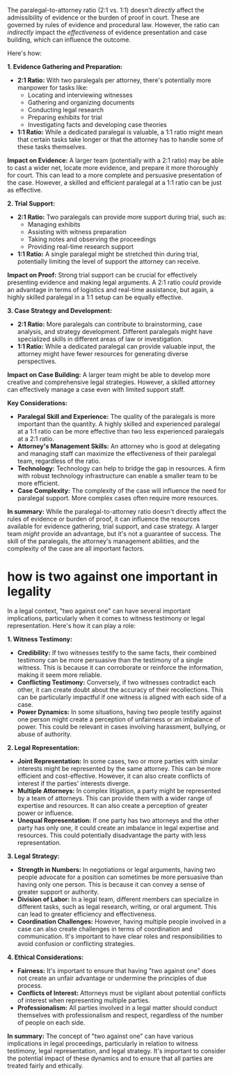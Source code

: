 The paralegal-to-attorney ratio (2:1 vs. 1:1) doesn't *directly* affect the admissibility of evidence or the burden of proof in court.  These are governed by rules of evidence and procedural law.  However, the ratio can *indirectly* impact the *effectiveness* of evidence presentation and case building, which can influence the outcome.

Here's how:

**1. Evidence Gathering and Preparation:**

* **2:1 Ratio:** With two paralegals per attorney, there's potentially more manpower for tasks like:
    * Locating and interviewing witnesses
    * Gathering and organizing documents
    * Conducting legal research
    * Preparing exhibits for trial
    * Investigating facts and developing case theories
* **1:1 Ratio:** While a dedicated paralegal is valuable, a 1:1 ratio might mean that certain tasks take longer or that the attorney has to handle some of these tasks themselves.

**Impact on Evidence:** A larger team (potentially with a 2:1 ratio) may be able to cast a wider net, locate more evidence, and prepare it more thoroughly for court.  This can lead to a more complete and persuasive presentation of the case.  However, a skilled and efficient paralegal at a 1:1 ratio can be just as effective.

**2. Trial Support:**

* **2:1 Ratio:** Two paralegals can provide more support during trial, such as:
    * Managing exhibits
    * Assisting with witness preparation
    * Taking notes and observing the proceedings
    * Providing real-time research support
* **1:1 Ratio:** A single paralegal might be stretched thin during trial, potentially limiting the level of support the attorney can receive.

**Impact on Proof:**  Strong trial support can be crucial for effectively presenting evidence and making legal arguments.  A 2:1 ratio *could* provide an advantage in terms of logistics and real-time assistance, but again, a highly skilled paralegal in a 1:1 setup can be equally effective.

**3. Case Strategy and Development:**

* **2:1 Ratio:** More paralegals can contribute to brainstorming, case analysis, and strategy development.  Different paralegals might have specialized skills in different areas of law or investigation.
* **1:1 Ratio:**  While a dedicated paralegal can provide valuable input, the attorney might have fewer resources for generating diverse perspectives.

**Impact on Case Building:**  A larger team might be able to develop more creative and comprehensive legal strategies.  However, a skilled attorney can effectively manage a case even with limited support staff.

**Key Considerations:**

* **Paralegal Skill and Experience:** The quality of the paralegals is more important than the quantity.  A highly skilled and experienced paralegal at a 1:1 ratio can be more effective than two less experienced paralegals at a 2:1 ratio.
* **Attorney's Management Skills:**  An attorney who is good at delegating and managing staff can maximize the effectiveness of their paralegal team, regardless of the ratio.
* **Technology:** Technology can help to bridge the gap in resources.  A firm with robust technology infrastructure can enable a smaller team to be more efficient.
* **Case Complexity:**  The complexity of the case will influence the need for paralegal support.  More complex cases often require more resources.

**In summary:** While the paralegal-to-attorney ratio doesn't directly affect the rules of evidence or burden of proof, it can influence the resources available for evidence gathering, trial support, and case strategy.  A larger team *might* provide an advantage, but it's not a guarantee of success.  The skill of the paralegals, the attorney's management abilities, and the complexity of the case are all important factors.

# how is two against one important in legality

In a legal context, "two against one" can have several important implications, particularly when it comes to witness testimony or legal representation. Here's how it can play a role:

**1. Witness Testimony:**

* **Credibility:** If two witnesses testify to the same facts, their combined testimony can be more persuasive than the testimony of a single witness. This is because it can corroborate or reinforce the information, making it seem more reliable.
* **Conflicting Testimony:** Conversely, if two witnesses contradict each other, it can create doubt about the accuracy of their recollections. This can be particularly impactful if one witness is aligned with each side of a case.
* **Power Dynamics:** In some situations, having two people testify against one person might create a perception of unfairness or an imbalance of power. This could be relevant in cases involving harassment, bullying, or abuse of authority.

**2. Legal Representation:**

* **Joint Representation:** In some cases, two or more parties with similar interests might be represented by the same attorney. This can be more efficient and cost-effective. However, it can also create conflicts of interest if the parties' interests diverge.
* **Multiple Attorneys:** In complex litigation, a party might be represented by a team of attorneys. This can provide them with a wider range of expertise and resources. It can also create a perception of greater power or influence.
* **Unequal Representation:** If one party has two attorneys and the other party has only one, it could create an imbalance in legal expertise and resources. This could potentially disadvantage the party with less representation.

**3. Legal Strategy:**

* **Strength in Numbers:** In negotiations or legal arguments, having two people advocate for a position can sometimes be more persuasive than having only one person. This is because it can convey a sense of greater support or authority.
* **Division of Labor:** In a legal team, different members can specialize in different tasks, such as legal research, writing, or oral argument. This can lead to greater efficiency and effectiveness.
* **Coordination Challenges:** However, having multiple people involved in a case can also create challenges in terms of coordination and communication. It's important to have clear roles and responsibilities to avoid confusion or conflicting strategies.

**4. Ethical Considerations:**

* **Fairness:** It's important to ensure that having "two against one" does not create an unfair advantage or undermine the principles of due process.
* **Conflicts of Interest:** Attorneys must be vigilant about potential conflicts of interest when representing multiple parties.
* **Professionalism:** All parties involved in a legal matter should conduct themselves with professionalism and respect, regardless of the number of people on each side.

**In summary:** The concept of "two against one" can have various implications in legal proceedings, particularly in relation to witness testimony, legal representation, and legal strategy. It's important to consider the potential impact of these dynamics and to ensure that all parties are treated fairly and ethically.


